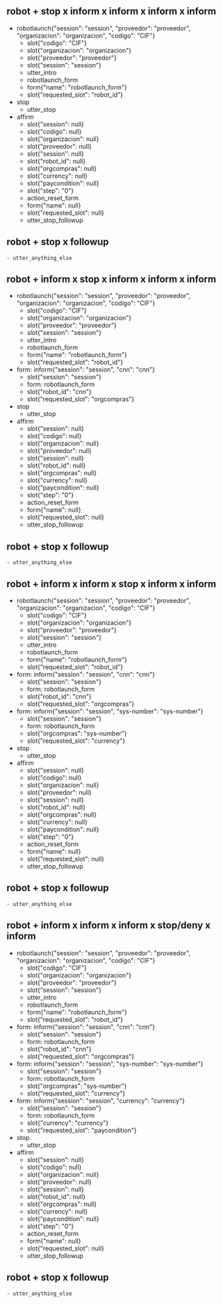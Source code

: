 ## robot + stop x inform x inform x inform x inform
* robotlaunch{"session": "session", "proveedor": "proveedor", "organizacion": "organizacion", "codigo": "CIF"}
    - slot{"codigo": "CIF"}
    - slot{"organizacion": "organizacion"}
    - slot{"proveedor": "proveedor"}
    - slot{"session": "session"}
    - utter_intro
    - robotlaunch_form
    - form{"name": "robotlaunch_form"}
    - slot{"requested_slot": "robot_id"}
* stop
    - utter_stop
* affirm
    - slot{"session": null}
    - slot{"codigo": null}
    - slot{"organizacion": null}
    - slot{"proveedor": null}
    - slot{"session": null}
    - slot{"robot_id": null}
    - slot{"orgcompras": null}
    - slot{"currency": null}
    - slot{"paycondition": null}
    - slot{"step": "0"}
    - action_reset_form
    - form{"name": null}
    - slot{"requested_slot": null}
    - utter_stop_followup

## robot + stop x followup
    - utter_anything_else

## robot + inform x stop x inform x inform x inform
* robotlaunch{"session": "session", "proveedor": "proveedor", "organizacion": "organizacion", "codigo": "CIF"}
    - slot{"codigo": "CIF"}
    - slot{"organizacion": "organizacion"}
    - slot{"proveedor": "proveedor"}
    - slot{"session": "session"}
    - utter_intro
    - robotlaunch_form
    - form{"name": "robotlaunch_form"}
    - slot{"requested_slot": "robot_id"}
* form: inform{"session": "session", "cnn": "cnn"}
    - slot{"session": "session"}
    - form: robotlaunch_form
    - slot{"robot_id": "cnn"}
    - slot{"requested_slot": "orgcompras"}
* stop
    - utter_stop
* affirm
    - slot{"session": null}
    - slot{"codigo": null}
    - slot{"organizacion": null}
    - slot{"proveedor": null}
    - slot{"session": null}
    - slot{"robot_id": null}
    - slot{"orgcompras": null}
    - slot{"currency": null}
    - slot{"paycondition": null}
    - slot{"step": "0"}
    - action_reset_form
    - form{"name": null}
    - slot{"requested_slot": null}
    - utter_stop_followup

## robot + stop x followup
    - utter_anything_else

## robot + inform  x inform x stop x inform x inform
* robotlaunch{"session": "session", "proveedor": "proveedor", "organizacion": "organizacion", "codigo": "CIF"}
    - slot{"codigo": "CIF"}
    - slot{"organizacion": "organizacion"}
    - slot{"proveedor": "proveedor"}
    - slot{"session": "session"}
    - utter_intro
    - robotlaunch_form
    - form{"name": "robotlaunch_form"}
    - slot{"requested_slot": "robot_id"}
* form: inform{"session": "session", "cnn": "cnn"}
    - slot{"session": "session"}
    - form: robotlaunch_form
    - slot{"robot_id": "cnn"}
    - slot{"requested_slot": "orgcompras"}
* form: inform{"session": "session", "sys-number": "sys-number"}
    - slot{"session": "session"}
    - form: robotlaunch_form
    - slot{"orgcompras": "sys-number"}
    - slot{"requested_slot": "currency"}
* stop
    - utter_stop
* affirm
    - slot{"session": null}
    - slot{"codigo": null}
    - slot{"organizacion": null}
    - slot{"proveedor": null}
    - slot{"session": null}
    - slot{"robot_id": null}
    - slot{"orgcompras": null}
    - slot{"currency": null}
    - slot{"paycondition": null}
    - slot{"step": "0"}
    - action_reset_form
    - form{"name": null}
    - slot{"requested_slot": null}
    - utter_stop_followup

## robot + stop x followup
    - utter_anything_else

## robot + inform x inform x inform x stop/deny x inform
* robotlaunch{"session": "session", "proveedor": "proveedor", "organizacion": "organizacion", "codigo": "CIF"}
    - slot{"codigo": "CIF"}
    - slot{"organizacion": "organizacion"}
    - slot{"proveedor": "proveedor"}
    - slot{"session": "session"}
    - utter_intro
    - robotlaunch_form
    - form{"name": "robotlaunch_form"}
    - slot{"requested_slot": "robot_id"}
* form: inform{"session": "session", "cnn": "cnn"}
    - slot{"session": "session"}
    - form: robotlaunch_form
    - slot{"robot_id": "cnn"}
    - slot{"requested_slot": "orgcompras"}
* form: inform{"session": "session", "sys-number": "sys-number"}
    - slot{"session": "session"}
    - form: robotlaunch_form
    - slot{"orgcompras": "sys-number"}
    - slot{"requested_slot": "currency"}
* form: inform{"session": "session", "currency": "currency"}
    - slot{"session": "session"}
    - form: robotlaunch_form
    - slot{"currency": "currency"}
    - slot{"requested_slot": "paycondition"}
* stop
    - utter_stop
* affirm
    - slot{"session": null}
    - slot{"codigo": null}
    - slot{"organizacion": null}
    - slot{"proveedor": null}
    - slot{"session": null}
    - slot{"robot_id": null}
    - slot{"orgcompras": null}
    - slot{"currency": null}
    - slot{"paycondition": null}
    - slot{"step": "0"}
    - action_reset_form
    - form{"name": null}
    - slot{"requested_slot": null}
    - utter_stop_followup

## robot + stop x followup
    - utter_anything_else

